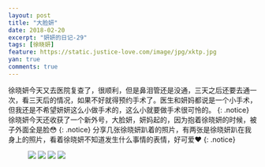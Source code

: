```yaml
---
layout: post
title: "大脸妍"
date: 2018-02-20
excerpt: "妍妍的日记-29"
tags: [徐晓妍]
feature: https://static.justice-love.com/image/jpg/xktp.jpg
yan: true
comments: true
---
```

徐晓妍今天又去医院复查了，很顺利，但是鼻泪管还是没通，三天之后还要去通一次，看三天后的情况，如果不好就得预约手术了。医生和妍妈都说是一个小手术，但我还是不希望妍妍这么小做手术的，这么小就要做手术很可怜的。
{: .notice}
徐晓妍今天还收获了一个新外号，大脸妍，妍妈起的，因为抱着徐晓妍的时候，被子外面全是脸😳
{: .notice}
分享几张徐晓妍趴着的照片，有两张是徐晓妍趴在我身上的照片，看着徐晓妍不知道发生什么事情的表情，好可爱❤️
{: .notice}
<figure>
    <img src="{{ site.staticUrl }}/yanyan/image/pazhe1.jpg" />
    <img src="{{ site.staticUrl }}/yanyan/image/pazhe2.jpg" />
    <img src="{{ site.staticUrl }}/yanyan/image/pazhe3.jpg" />
    <img src="{{ site.staticUrl }}/yanyan/image/pazhe4.jpg" />
</figure>
